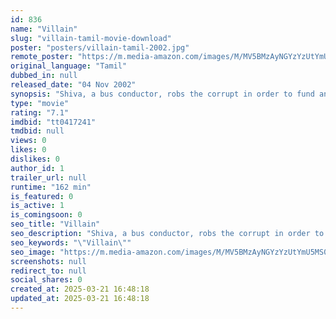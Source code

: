 ```yaml
---
id: 836
name: "Villain"
slug: "villain-tamil-movie-download"
poster: "posters/villain-tamil-2002.jpg"
remote_poster: "https://m.media-amazon.com/images/M/MV5BMzAyNGYzYzUtYmU5MS00OGE0LTliY2EtOGU1MDI3OGNkZjRhXkEyXkFqcGc@._V1_SX300.jpg"
original_language: "Tamil"
dubbed_in: null
released_date: "04 Nov 2002"
synopsis: "Shiva, a bus conductor, robs the corrupt in order to fund an organisation that aids those with disabilities. To avoid detection and trial, he pretends to be his twin, who has disabilities."
type: "movie"
rating: "7.1"
imdbid: "tt0417241"
tmdbid: null
views: 0
likes: 0
dislikes: 0
author_id: 1
trailer_url: null
runtime: "162 min"
is_featured: 0
is_active: 1
is_comingsoon: 0
seo_title: "Villain"
seo_description: "Shiva, a bus conductor, robs the corrupt in order to fund an organisation that aids those with disabilities. To avoid detection and trial, he pretends to be his twin, who has disabilities."
seo_keywords: "\"Villain\""
seo_image: "https://m.media-amazon.com/images/M/MV5BMzAyNGYzYzUtYmU5MS00OGE0LTliY2EtOGU1MDI3OGNkZjRhXkEyXkFqcGc@._V1_SX300.jpg"
screenshots: null
redirect_to: null
social_shares: 0
created_at: 2025-03-21 16:48:18
updated_at: 2025-03-21 16:48:18
---
```


